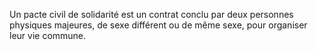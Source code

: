   
 Un pacte civil de solidarité est un contrat conclu par deux personnes physiques majeures, de sexe différent ou de même sexe, pour organiser leur vie commune.  

  
